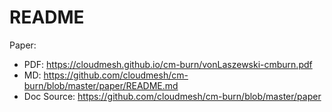# README


Paper:

* PDF: <https://cloudmesh.github.io/cm-burn/vonLaszewski-cmburn.pdf>
* MD: <https://github.com/cloudmesh/cm-burn/blob/master/paper/README.md>
* Doc Source: <https://github.com/cloudmesh/cm-burn/blob/master/paper>
